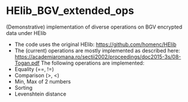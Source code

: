 # HElib_BGV_extended_ops
(Demonstrative) implementation of diverse operations on BGV encrypted data under HElib
* The code uses the original HElib: https://github.com/homenc/HElib
* The (current) operations are mostly implemented as described here: https://academiaromana.ro/sectii2002/proceedings/doc2015-3s/08-Togan.pdf
The following operations are implemented:
* Equality (==, !=)
* Comparison (>, <)
* Min, Max of 2 numbers
* Sorting
* Levenshtein distance 
